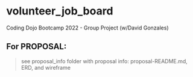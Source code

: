 # volunteer_job_board
Coding Dojo Bootcamp 2022 - Group Project (w/David Gonzales)

## For PROPOSAL: 

> see proposal_info folder with proposal info: proposal-README.md, ERD, and wireframe
